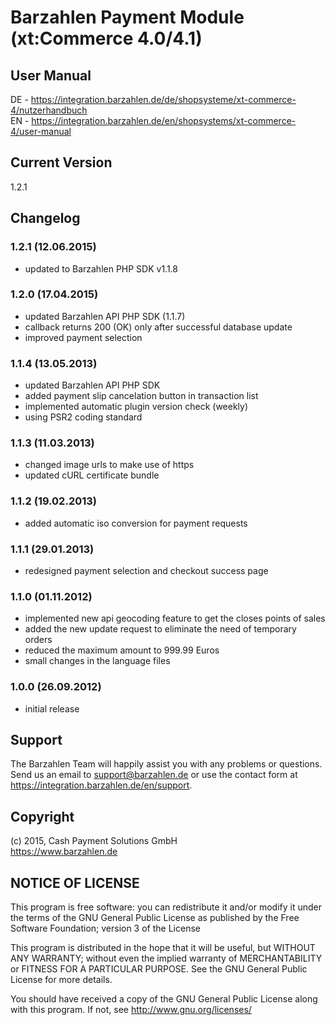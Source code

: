 # Barzahlen Payment Module (xt:Commerce 4.0/4.1)

## User Manual
DE - https://integration.barzahlen.de/de/shopsysteme/xt-commerce-4/nutzerhandbuch  
EN - https://integration.barzahlen.de/en/shopsystems/xt-commerce-4/user-manual

## Current Version
1.2.1

## Changelog

### 1.2.1 (12.06.2015)
* updated to Barzahlen PHP SDK v1.1.8

### 1.2.0 (17.04.2015)
* updated Barzahlen API PHP SDK (1.1.7)
* callback returns 200 (OK) only after successful database update
* improved payment selection

### 1.1.4 (13.05.2013)
* updated Barzahlen API PHP SDK
* added payment slip cancelation button in transaction list
* implemented automatic plugin version check (weekly)
* using PSR2 coding standard

### 1.1.3 (11.03.2013)
* changed image urls to make use of https
* updated cURL certificate bundle

### 1.1.2 (19.02.2013)
* added automatic iso conversion for payment requests

### 1.1.1 (29.01.2013)
* redesigned payment selection and checkout success page

### 1.1.0 (01.11.2012)
* implemented new api geocoding feature to get the closes points of sales
* added the new update request to eliminate the need of temporary orders
* reduced the maximum amount to 999.99 Euros
* small changes in the language files

### 1.0.0 (26.09.2012)
* initial release

## Support
The Barzahlen Team will happily assist you with any problems or questions. Send us an email to support@barzahlen.de or use the contact form at https://integration.barzahlen.de/en/support.

## Copyright
(c) 2015, Cash Payment Solutions GmbH  
https://www.barzahlen.de

## NOTICE OF LICENSE
This program is free software: you can redistribute it and/or modify it under the terms of the GNU General Public License as published by the Free Software Foundation; version 3 of the License

This program is distributed in the hope that it will be useful, but WITHOUT ANY WARRANTY; without even the implied warranty of MERCHANTABILITY or FITNESS FOR A PARTICULAR PURPOSE. See the GNU General Public License for more details.

You should have received a copy of the GNU General Public License along with this program.  If not, see http://www.gnu.org/licenses/